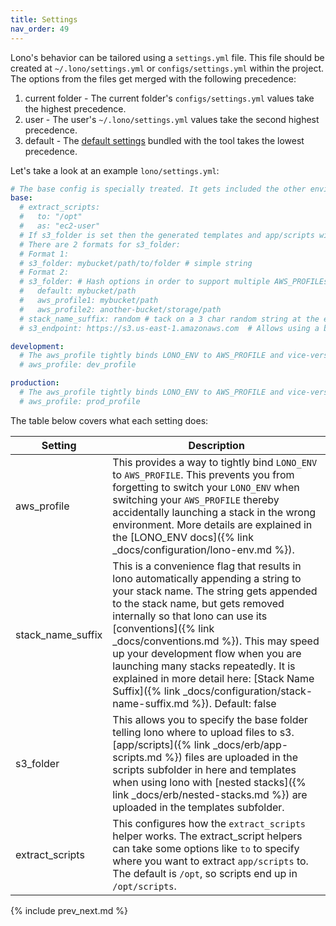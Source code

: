 ```yaml
---
title: Settings
nav_order: 49
---
```


Lono's behavior can be tailored using a `settings.yml` file. This file should be created at `~/.lono/settings.yml` or `configs/settings.yml` within the project.  The options from the files get merged with the following precedence:

1. current folder - The current folder's `configs/settings.yml` values take the highest precedence.
2. user - The user's `~/.lono/settings.yml` values take the second highest precedence.
3. default - The [default settings](https://github.com/tongueroo/lono/blob/master/lib/lono/default/settings.yml) bundled with the tool takes the lowest precedence.

Let's take a look at an example `lono/settings.yml`:

```yaml
# The base config is specially treated. It gets included the other environments automatically.
base:
  # extract_scripts:
  #   to: "/opt"
  #   as: "ec2-user"
  # If s3_folder is set then the generated templates and app/scripts will automatically be uploaded to s3.
  # There are 2 formats for s3_folder:
  # Format 1:
  # s3_folder: mybucket/path/to/folder # simple string
  # Format 2:
  # s3_folder: # Hash options in order to support multiple AWS_PROFILEs
  #   default: mybucket/path
  #   aws_profile1: mybucket/path
  #   aws_profile2: another-bucket/storage/path
  # stack_name_suffix: random # tack on a 3 char random string at the end of the stack name for lono cfn create
  # s3_endpoint: https://s3.us-east-1.amazonaws.com  # Allows using a bucket in a different region than the stack.  Gets rid of WARNING: S3 client configured for "us-east-1" but the bucket "xxx" is in "us-west-2"; Please configure the proper region to avoid multiple unnecessary redirects and signing attempts.

development:
  # The aws_profile tightly binds LONO_ENV to AWS_PROFILE and vice-versa.
  # aws_profile: dev_profile

production:
  # The aws_profile tightly binds LONO_ENV to AWS_PROFILE and vice-versa.
  # aws_profile: prod_profile
```

The table below covers what each setting does:

Setting  | Description
------------- | -------------
aws_profile  | This provides a way to tightly bind `LONO_ENV` to `AWS_PROFILE`.  This prevents you from forgetting to switch your `LONO_ENV` when switching your `AWS_PROFILE` thereby accidentally launching a stack in the wrong environment. More details are explained in the [LONO_ENV docs]({% link _docs/configuration/lono-env.md %}).
stack_name_suffix  | This is a convenience flag that results in lono automatically appending a string to your stack name.  The string gets appended to the stack name, but gets removed internally so that lono can use its [conventions]({% link _docs/conventions.md %}). This may speed up your development flow when you are launching many stacks repeatedly. It is explained in more detail here: [Stack Name Suffix]({% link _docs/configuration/stack-name-suffix.md %}). Default: false
s3_folder  | This allows you to specify the base folder telling lono where to upload files to s3.  [app/scripts]({% link _docs/erb/app-scripts.md %}) files are uploaded in the scripts subfolder in here and templates when using lono with [nested stacks]({% link _docs/erb/nested-stacks.md %}) are uploaded in the templates subfolder.
extract_scripts | This configures how the `extract_scripts` helper works.  The extract_script helpers can take some options like `to` to specify where you want to extract `app/scripts` to.  The default is `/opt`, so scripts end up in `/opt/scripts`.

{% include prev_next.md %}